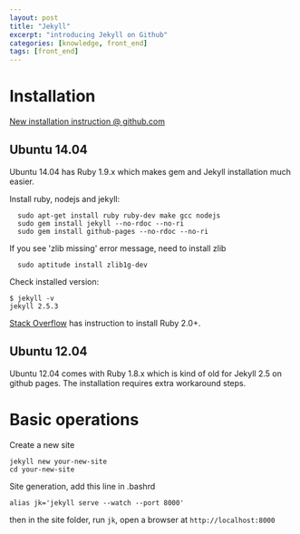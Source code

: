```yaml
---
layout: post
title: "Jekyll"
excerpt: "introducing Jekyll on Github"
categories: [knowledge, front_end]
tags: [front_end]
---
```



Installation
=================


[New installation instruction @ github.com](https://help.github.com/articles/setting-up-your-github-pages-site-locally-with-jekyll/#requirements)

Ubuntu 14.04
---------------
Ubuntu 14.04 has Ruby 1.9.x which makes gem and Jekyll installation much
easier. 

Install ruby, nodejs and jekyll:

      sudo apt-get install ruby ruby-dev make gcc nodejs
      sudo gem install jekyll --no-rdoc --no-ri
      sudo gem install github-pages --no-rdoc --no-ri

If you see 'zlib missing' error message, need to install zlib

      sudo aptitude install zlib1g-dev 


Check installed version: 

    $ jekyll -v
    jekyll 2.5.3

[Stack
Overflow](http://stackoverflow.com/questions/26595620/how-to-install-ruby-2-1-4-on-ubuntu-14-04)
has instruction to install Ruby 2.0+. 

Ubuntu 12.04
---------------
Ubuntu 12.04 comes with Ruby 1.8.x which is kind of old for Jekyll 2.5 on
github pages. The installation requires extra workaround steps.


Basic operations
=================

Create a new site

    jekyll new your-new-site
    cd your-new-site
    
Site generation, add this line in .bashrd

    alias jk='jekyll serve --watch --port 8000'

then in the site folder, run `jk`, open a browser at `http://localhost:8000`
